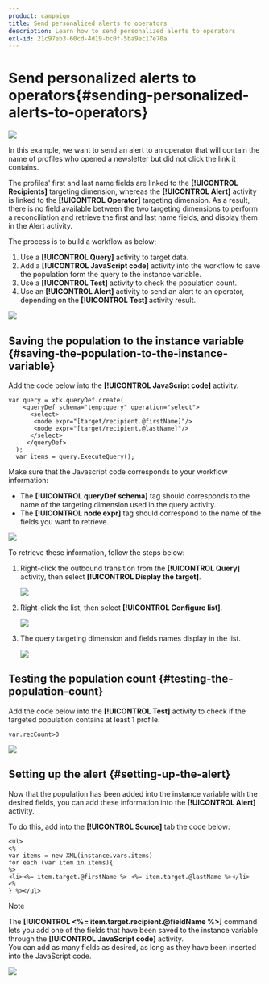 ```yaml
---
product: campaign
title: Send personalized alerts to operators
description: Learn how to send personalized alerts to operators
exl-id: 21c97eb3-60cd-4d19-bc0f-5ba9ec17e70a
---
```

# Send personalized alerts to operators{#sending-personalized-alerts-to-operators}

![](../../assets/common.svg)

In this example, we want to send an alert to an operator that will contain the name of profiles who opened a newsletter but did not click the link it contains.

The profiles' first and last name fields are linked to the **[!UICONTROL Recipients]** targeting dimension, whereas the **[!UICONTROL Alert]** activity is linked to the **[!UICONTROL Operator]** targeting dimension. As a result, there is no field available between the two targeting dimensions to perform a reconciliation and retrieve the first and last name fields, and display them in the Alert activity.

The process is to build a workflow as below:

1. Use a **[!UICONTROL Query]** activity to target data.
1. Add a **[!UICONTROL JavaScript code]** activity into the workflow to save the population form the query to the instance variable.
1. Use a **[!UICONTROL Test]** activity to check the population count.
1. Use an **[!UICONTROL Alert]** activity to send an alert to an operator, depending on the **[!UICONTROL Test]** activity result.

![](assets/uc_operator_1.png)

## Saving the population to the instance variable {#saving-the-population-to-the-instance-variable}

Add the code below into the **[!UICONTROL JavaScript code]** activity.

```
var query = xtk.queryDef.create(  
    <queryDef schema="temp:query" operation="select">  
      <select>  
       <node expr="[target/recipient.@firstName]"/>  
       <node expr="[target/recipient.@lastName]"/>  
      </select>  
     </queryDef>  
  );  
  var items = query.ExecuteQuery();
```

Make sure that the Javascript code corresponds to your workflow information:

* The **[!UICONTROL queryDef schema]** tag should corresponds to the name of the targeting dimension used in the query activity.
* The **[!UICONTROL node expr]** tag should correspond to the name of the fields you want to retrieve.

![](assets/uc_operator_3.png)

To retrieve these information, follow the steps below:

1. Right-click the outbound transition from the **[!UICONTROL Query]** activity, then select **[!UICONTROL Display the target]**.

   ![](assets/uc_operator_4.png)

1. Right-click the list, then select **[!UICONTROL Configure list]**.

   ![](assets/uc_operator_5.png)

1. The query targeting dimension and fields names display in the list.

   ![](assets/uc_operator_6.png)

## Testing the population count {#testing-the-population-count}

Add the code below into the **[!UICONTROL Test]** activity to check if the targeted population contains at least 1 profile.

```
var.recCount>0
```

![](assets/uc_operator_7.png)

## Setting up the alert {#setting-up-the-alert}

Now that the population has been added into the instance variable with the desired fields, you can add these information into the **[!UICONTROL Alert]** activity.

To do this, add into the **[!UICONTROL Source]** tab the code below:

```
<ul>
<%
var items = new XML(instance.vars.items)
for each (var item in items){
%>
<li><%= item.target.@firstName %> <%= item.target.@lastName %></li>
<%
} %></ul>
```

>[!NOTE]
>
>The **[!UICONTROL <%= item.target.recipient.@fieldName %>]** command lets you add one of the fields that have been saved to the instance variable through the **[!UICONTROL JavaScript code]** activity.  
>You can add as many fields as desired, as long as they have been inserted into the JavaScript code.

![](assets/uc_operator_8.png)

